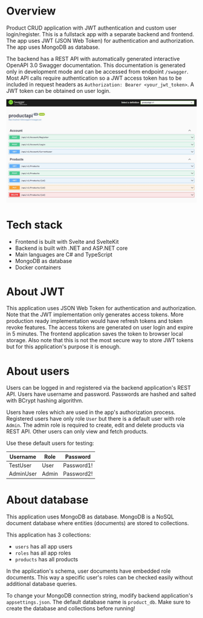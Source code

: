 # Overview

Product CRUD application with JWT authentication and custom user login/register. This is a fullstack app with a separate backend and frontend. The app uses JWT (JSON Web Token) for authentication and authorization. The app uses MongoDB as database.

The backend has a REST API with automatically generated interactive OpenAPI 3.0 Swagger documentation. This documentation is generated only in development mode and can be accessed from endpoint `/swagger`. Most API calls require authentication so a JWT access token has to be included in request headers as `Authorization: Bearer <your_jwt_token>`. A JWT token can be obtained on user login.

![API](./docs/images/api.JPG?raw=true)

# Tech stack

- Frontend is built with Svelte and SvelteKit
- Backend is built with .NET and ASP.NET core
- Main languages are C# and TypeScript
- MongoDB as database
- Docker containers

# About JWT

This application uses JSON Web Token for authentication and authorization. Note that the JWT implementation only generates access tokens. More production ready implementation would have refresh tokens and token revoke features. The access tokens are generated on user login and expire in 5 minutes. The frontend application saves the token to browser local storage. Also note that this is not the most secure way to store JWT tokens but for this application's purpose it is enough.

# About users

Users can be logged in and registered via the backend application's REST API. Users have username and password. Passwords are hashed and salted with BCrypt hashing algorithm.

Users have roles which are used in the app's authorization process. Registered users have only role `User` but there is a default user with role `Admin`. The admin role is required to create, edit and delete products via REST API. Other users can only view and fetch products.

Use these default users for testing:

Username | Role | Password
-------- | ---- | --------
TestUser | User | Password1!
AdminUser | Admin | Password2!

# About database

This application uses MongoDB as database. MongoDB is a NoSQL document database where entities (documents) are stored to collections.

This application has 3 collections:

- `users` has all app users
- `roles` has all app roles
- `products` has all products

In the application's schema, user documents have embedded role documents. This way a specific user's roles can be checked easily without additional database queries.

To change your MongoDB connection string, modify backend application's `appsettings.json`. The default database name is `product_db`. Make sure to create the database and collections before running!
